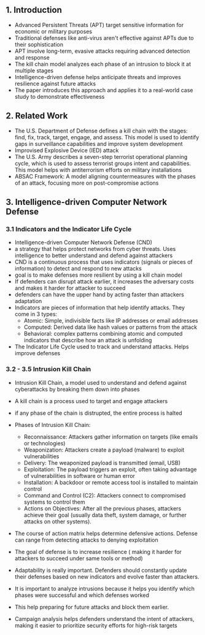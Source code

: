 ## 1. Introduction

- Advanced Persistent Threats (APT) target sensitive information for economic or military purposes
- Traditional defenses like anti-virus aren't effective against APTs due to their sophistication
- APT involve long-term, evasive attacks requiring advanced detection and response
- The kill chain model analyzes each phase of an intrusion to block it at multiple stages
- Intelligence-driven defense helps anticipate threats and improves resilience against future attacks
- The paper introduces this approach and applies it to a real-world case study to demonstrate effectiveness

## 2. Related Work

- The U.S. Department of Defense defines a kill chain with the stages: find, fix, track, target, engage, and assess. This model is used to identify gaps in surveillance capabilities and improve system development
- Improvised Explosive Device (IED) attack
- The U.S. Army describes a seven-step terrorist operational planning cycle, which is used to assess terrorist groups intent and capabilities. This model helps with antiterrorism efforts on military installations
- ABSAC Framework: A model aligning countermeasures with the phases of an attack, focusing more on post-compromise actions

## 3. Intelligence-driven Computer Network Defense

### 3.1 Indicators and the Indicator Life Cycle
- Intelligence-driven Computer Network Defense (CND)
- a strategy that helps protect networks from cyber threats. Uses intelligence to better understand and defend against attackers
- CND is a continuous process that uses indicators (signals or pieces of information) to detect and respond to new attacks
- goal is to make defenses more resilient by using a kill chain model
- If defenders can disrupt attack earlier, it increases the adversary costs and makes it harder for attacker to succeed
- defenders can have the upper hand by acting faster than attackers adaptation
- Indicators are pieces of information that help identify attacks. They come in 3 types:
    - Atomic: Simple, indivisible facts like IP addresses or email addresses
    - Computed: Derived data like hash values or patterns from the attack
    - Behavioral: complex patterns combining atomic and computed indicators that describe how an attack is unfolding
- The Indicator Life Cycle used to track and understand attacks. Helps improve defenses

### 3.2 - 3.5 Intrusion Kill Chain

-  Intrusion Kill Chain, a model used to understand and defend against cyberattacks by breaking them down into phases
-  A kill chain is a process used to target and engage attackers
-  if any phase of the chain is distrupted, the entire process is halted
-  Phases of Intrusion Kill Chain:
    - Reconnaissance: Attackers gather information on targets (like emails or technologies)
    - Weaponization: Attackers create a payload (malware) to exploit vulnerabilities
    - Delivery: The weaponized payload is transmitted (email, USB)
    - Exploitation: The payload triggers an exploit, often taking advantage of vulnerabilities in software or human error
    - Installation: A backdoor or remote access tool is installed to maintain control
    - Command and Control (C2): Attackers connect to compromised systems to control them
    - Actions on Objectives: After all the previous phases, attackers achieve their goal (usually data theft, system damage, or further       attacks on other systems).
 
- The course of action matrix helps determine defensive actions. Defense can range from detecting attacks to denying exploitation
- The goal of defense is to increase resilience ( making it harder for attackers to succeed under same tools or method)
- Adaptability is really important. Defenders should constantly update their defenses based on new indicators and evolve faster than 
  attackers.
- It is important to analyze intrusions because it helps you identify which phases were successful and which defenses worked
- This help preparing for future attacks and block them earlier.
- Campaign analysis helps defenders understand the intent of attackers, making it easier to prioritize security efforts for high-risk 
  targets

  
